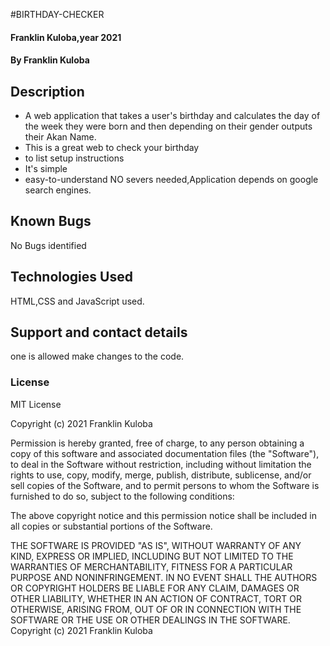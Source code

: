 #BIRTHDAY-CHECKER
#### Franklin Kuloba,year 2021
#### By  Franklin Kuloba
## Description
* A web application that takes a user's birthday and calculates the day of the week they were born and then depending on their gender outputs their Akan Name. 
* This is a great web to check your birthday
* to list setup instructions
* It's  simple
* easy-to-understand
NO severs needed,Application depends on google search engines.
## Known Bugs
 No Bugs identified
## Technologies Used
HTML,CSS and JavaScript used.
## Support and contact details
one is allowed make changes to the code.
### License
MIT License

Copyright (c) 2021 Franklin Kuloba

Permission is hereby granted, free of charge, to any person obtaining a copy
of this software and associated documentation files (the "Software"), to deal
in the Software without restriction, including without limitation the rights
to use, copy, modify, merge, publish, distribute, sublicense, and/or sell
copies of the Software, and to permit persons to whom the Software is
furnished to do so, subject to the following conditions:

The above copyright notice and this permission notice shall be included in all
copies or substantial portions of the Software.

THE SOFTWARE IS PROVIDED "AS IS", WITHOUT WARRANTY OF ANY KIND, EXPRESS OR
IMPLIED, INCLUDING BUT NOT LIMITED TO THE WARRANTIES OF MERCHANTABILITY,
FITNESS FOR A PARTICULAR PURPOSE AND NONINFRINGEMENT. IN NO EVENT SHALL THE
AUTHORS OR COPYRIGHT HOLDERS BE LIABLE FOR ANY CLAIM, DAMAGES OR OTHER
LIABILITY, WHETHER IN AN ACTION OF CONTRACT, TORT OR OTHERWISE, ARISING FROM,
OUT OF OR IN CONNECTION WITH THE SOFTWARE OR THE USE OR OTHER DEALINGS IN THE
SOFTWARE.
Copyright (c) 2021 Franklin Kuloba